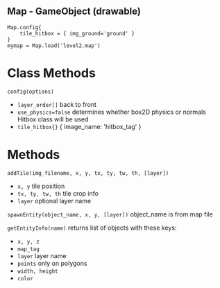 ## Map - GameObject (drawable)

```
Map.config{
    tile_hitbox = { img_ground='ground' }
}
mymap = Map.load('level2.map')
```

# Class Methods

`config(options)`
* `layer_order[]` back to front
* `use_physics=false` determines whether box2D physics or normals Hitbox class will be used
* `tile_hitbox{}` { image_name: 'hitbox_tag' }

# Methods

`addTile(img_filename, x, y, tx, ty, tw, th, [layer])`
* `x, y` tile position
* `tx, ty, tw, th` tile crop info
* `layer` optional layer name

`spawnEntity(object_name, x, y, [layer])` object_name is from map file

`getEntityInfo(name)` returns list of objects with these keys:
* `x, y, z`
* `map_tag`
* `layer` layer name
* `points` only on polygons
* `width, height`
* `color`
